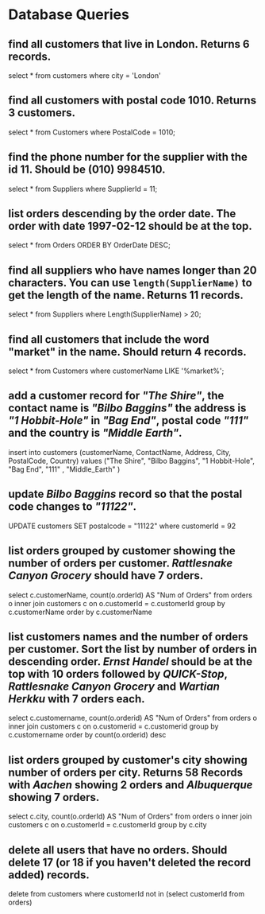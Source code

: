 # Database Queries

## find all customers that live in London. Returns 6 records.

select \* from customers where city = 'London'

## find all customers with postal code 1010. Returns 3 customers.

select \* from Customers where PostalCode = 1010;

## find the phone number for the supplier with the id 11. Should be (010) 9984510.

select \* from Suppliers where SupplierId = 11;

## list orders descending by the order date. The order with date 1997-02-12 should be at the top.

select \* from Orders ORDER BY OrderDate DESC;

## find all suppliers who have names longer than 20 characters. You can use `length(SupplierName)` to get the length of the name. Returns 11 records.

select \* from Suppliers where Length(SupplierName) > 20;

## find all customers that include the word "market" in the name. Should return 4 records.

select \* from Customers where customerName LIKE '%market%';

## add a customer record for _"The Shire"_, the contact name is _"Bilbo Baggins"_ the address is _"1 Hobbit-Hole"_ in _"Bag End"_, postal code _"111"_ and the country is _"Middle Earth"_.

insert into customers (customerName, ContactName, Address, City, PostalCode, Country)
values ("The Shire", "Bilbo Baggins", "1 Hobbit-Hole", "Bag End", "111" , "Middle_Earth" )

## update _Bilbo Baggins_ record so that the postal code changes to _"11122"_.

UPDATE customers SET postalcode = "11122" where customerId = 92

## list orders grouped by customer showing the number of orders per customer. _Rattlesnake Canyon Grocery_ should have 7 orders.

select c.customerName, count(o.orderId) AS "Num of Orders" from orders o
inner join customers c on o.customerId = c.customerId
group by c.customerName
order by c.customerName

## list customers names and the number of orders per customer. Sort the list by number of orders in descending order. _Ernst Handel_ should be at the top with 10 orders followed by _QUICK-Stop_, _Rattlesnake Canyon Grocery_ and _Wartian Herkku_ with 7 orders each.

select c.customername, count(o.orderid) AS "Num of Orders" from orders o
inner join customers c on o.customerid = c.customerid
group by c.customername
order by count(o.orderid) desc

## list orders grouped by customer's city showing number of orders per city. Returns 58 Records with _Aachen_ showing 2 orders and _Albuquerque_ showing 7 orders.

select c.city, count(o.orderId) AS "Num of Orders" from orders o
inner join customers c on o.customerId = c.customerId
group by c.city

## delete all users that have no orders. Should delete 17 (or 18 if you haven't deleted the record added) records.

delete from customers where customerId not in (select customerId from orders)
